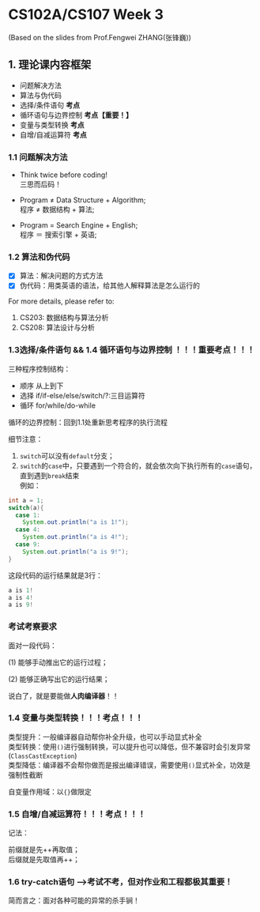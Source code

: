 # CS102A/CS107 Week 3
(Based on the slides from Prof.Fengwei ZHANG(张锋巍))        

## 1. 理论课内容框架
- 问题解决方法
- 算法与伪代码
- 选择/条件语句 **考点**
- 循环语句与边界控制 **考点【重要！】**
- 变量与类型转换 **考点**
- 自增/自减运算符 **考点**

### 1.1 问题解决方法

- Think twice before coding!     
三思而后码！

- Program ≠ Data Structure + Algorithm;     
程序 ≠ 数据结构 + 算法;     
- Program = Search Engine + English;      
程序 ＝ 搜索引擎 + 英语;      

### 1.2 算法和伪代码
- [X] 算法：解决问题的方式方法
- [X] 伪代码：用类英语的语法，给其他人解释算法是怎么运行的

For more details, please refer to:    
1. CS203: 数据结构与算法分析     
2. CS208: 算法设计与分析        

### 1.3选择/条件语句 && 1.4 循环语句与边界控制 ！！！重要考点！！！
三种程序控制结构：     
- 顺序 从上到下
- 选择 if/if-else/else/switch/?:三目运算符
- 循环 for/while/do-while

循环的边界控制：回到1.1处重新思考程序的执行流程      

细节注意：     
1. ```switch```可以没有```default```分支；     
2. ```switch```的```case```中，只要遇到一个符合的，就会依次向下执行所有的```case```语句，直到遇到```break```结束      
例如：     
```java
int a = 1;
switch(a){
  case 1:
    System.out.println("a is 1!");
  case 4:
    System.out.println("a is 4!");
  case 9:
    System.out.println("a is 9!");
}
```
这段代码的运行结果就是3行：
```java
a is 1!
a is 4!
a is 9!
```


### 考试考察要求       

面对一段代码：       

(1) 能够手动推出它的运行过程；      

(2) 能够正确写出它的运行结果；        

说白了，就是要能做**人肉编译器**！！


### 1.4 变量与类型转换！！！考点！！！
类型提升：一般编译器自动帮你补全升级，也可以手动显式补全        
类型转换：使用```()```进行强制转换，可以提升也可以降低，但不兼容时会引发异常(```ClassCastException```)        
类型降低：编译器不会帮你做而是报出编译错误，需要使用```()```显式补全，功效是强制性截断     

自变量作用域：以```{}```做限定

### 1.5 自增/自减运算符！！！考点！！！

记法：

前缀就是先++再取值；       
后缀就是先取值再++；       

### 1.6 try-catch语句 -->考试不考，但对作业和工程都极其重要！

简而言之：面对各种可能的异常的杀手锏！      
